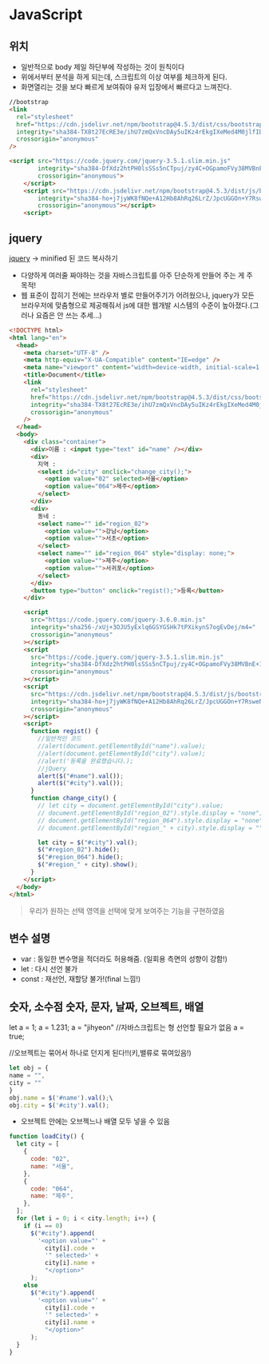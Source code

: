 # JavaScript

## 위치

- 일반적으로 body 제일 하단부에 작성하는 것이 원칙이다
- 위에서부터 분석을 하게 되는데, 스크립트의 이상 여부를 체크하게 된다.
- 화면열리는 것을 보다 빠르게 보여줘야 유저 입장에서 빠르다고 느껴진다.

```html
//bootstrap
<link
  rel="stylesheet"
  href="https://cdn.jsdelivr.net/npm/bootstrap@4.5.3/dist/css/bootstrap.min.css"
  integrity="sha384-TX8t27EcRE3e/ihU7zmQxVncDAy5uIKz4rEkgIXeMed4M0jlfIDPvg6uqKI2xXr2"
  crossorigin="anonymous"
/>

<script src="https://code.jquery.com/jquery-3.5.1.slim.min.js"
        integrity="sha384-DfXdz2htPH0lsSSs5nCTpuj/zy4C+OGpamoFVy38MVBnE+IbbVYUew+OrCXaRkfj"
        crossorigin="anonymous">
    </script>
    <script src="https://cdn.jsdelivr.net/npm/bootstrap@4.5.3/dist/js/bootstrap.bundle.min.js"
        integrity="sha384-ho+j7jyWK8fNQe+A12Hb8AhRq26LrZ/JpcUGGOn+Y7RsweNrtN/tE3MoK7ZeZDyx"
        crossorigin="anonymous"></script>
    <script>
```

## jquery

[jquery](http://code.jquery.com/)
-> minified 된 코드 복사하기

- 다양하게 여러줄 짜야하는 것을 자바스크립트를 아주 단순하게 만들어 주는 게 주 목적!
- 웹 표준이 잡히기 전에는 브라우저 별로 만들어주기가 어려웠으나, jquery가 모든 브라우저에 맞춤형으로 제공해줘서 js에 대한 웹개발 시스템의 수준이 높아졌다.(그러나 요즘은 안 쓰는 추세...)

```html
<!DOCTYPE html>
<html lang="en">
  <head>
    <meta charset="UTF-8" />
    <meta http-equiv="X-UA-Compatible" content="IE=edge" />
    <meta name="viewport" content="width=device-width, initial-scale=1.0" />
    <title>Document</title>
    <link
      rel="stylesheet"
      href="https://cdn.jsdelivr.net/npm/bootstrap@4.5.3/dist/css/bootstrap.min.css"
      integrity="sha384-TX8t27EcRE3e/ihU7zmQxVncDAy5uIKz4rEkgIXeMed4M0jlfIDPvg6uqKI2xXr2"
      crossorigin="anonymous"
    />
  </head>
  <body>
    <div class="container">
      <div>이름 : <input type="text" id="name" /></div>
      <div>
        지역 :
        <select id="city" onclick="change_city();">
          <option value="02" selected>서울</option>
          <option value="064">제주</option>
        </select>
      </div>
      <div>
        동네 :
        <select name="" id="region_02">
          <option value="">강남</option>
          <option value="">서초</option>
        </select>
        <select name="" id="region_064" style="display: none;">
          <option value="">제주</option>
          <option value="">서귀포</option>
        </select>
      </div>
      <button type="button" onclick="regist();">등록</button>
    </div>

    <script
      src="https://code.jquery.com/jquery-3.6.0.min.js"
      integrity="sha256-/xUj+3OJU5yExlq6GSYGSHk7tPXikynS7ogEvDej/m4="
      crossorigin="anonymous"
    ></script>
    <script
      src="https://code.jquery.com/jquery-3.5.1.slim.min.js"
      integrity="sha384-DfXdz2htPH0lsSSs5nCTpuj/zy4C+OGpamoFVy38MVBnE+IbbVYUew+OrCXaRkfj"
      crossorigin="anonymous"
    ></script>
    <script
      src="https://cdn.jsdelivr.net/npm/bootstrap@4.5.3/dist/js/bootstrap.bundle.min.js"
      integrity="sha384-ho+j7jyWK8fNQe+A12Hb8AhRq26LrZ/JpcUGGOn+Y7RsweNrtN/tE3MoK7ZeZDyx"
      crossorigin="anonymous"
    ></script>
    <script>
      function regist() {
        //일반적인 코드
        //alert(document.getElementById("name").value);
        //alert(document.getElementById("city").value);
        //alert('등록을 완료했습니다.);
        //jQuery
        alert($("#name").val());
        alert($("#city").val());
      }
      function change_city() {
        // let city = document.getElementById("city").value;
        // document.getElementById("region_02").style.display = "none";
        // document.getElementById("region_064").style.display = "none";
        // document.getElementById("region_" + city).style.display = "";

        let city = $("#city").val();
        $("#region_02").hide();
        $("#region_064").hide();
        $("#region_" + city).show();
      }
    </script>
  </body>
</html>
```

> 우리가 원하는 선택 영역을 선택에 맞게 보여주는 기능을 구현하였음

## 변수 설명

- var : 동일한 변수명을 적더라도 허용해줌. (일회용 측면의 성향이 강함!)
- let : 다시 선언 불가
- const : 재선언, 재할당 불가!(final 느낌!)

## 숫자, 소수점 숫자, 문자, 날짜, 오브젝트, 배열

let a = 1;
a = 1.231;
a = "jihyeon" //자바스크립트는 형 선언할 필요가 없음
a = true;

//오브젝트는 묶어서 하나로 던지게 된다!!(키,밸류로 묶여있음!)

```js
let obj = {
name = "",
city = ""
}
obj.name = $('#name').val();\
obj.city = $('#city').val();
```

- 오브젝트 안에는 오브젝느나 배열 모두 넣을 수 있음

```js
function loadCity() {
  let city = [
    {
      code: "02",
      name: "서울",
    },
    {
      code: "064",
      name: "제주",
    },
  ];
  for (let i = 0; i < city.length; i++) {
    if (i == 0)
      $("#city").append(
        '<option value="' +
          city[i].code +
          '" selected>' +
          city[i].name +
          "</option>"
      );
    else
      $("#city").append(
        '<option value="' +
          city[i].code +
          '" selected>' +
          city[i].name +
          "</option>"
      );
  }
}
```
